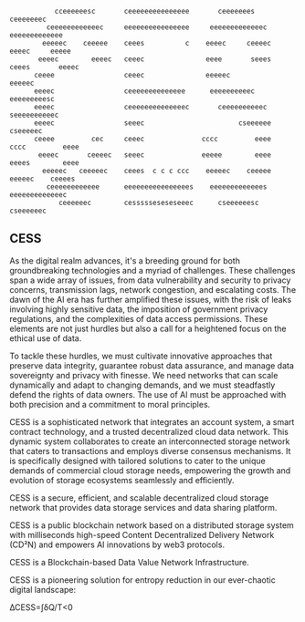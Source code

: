                                                                                                                             
                                                                                                                            
               cceeeeeesc       ceeeeeeeeeeeeeee       ceeeeeees           ceeeeeeec                                        
             ceeeeeeeeeeeec     eeeeeeeeeeeeeeee     eeeeeeeeeeeeec      eeeeeeeeeeeee                                      
            eeeeec    ceeeee    ceees          c    eeeec     ceeeec    eeeec     eeeee                                     
           eeeec        eeeec   ceeec               eeee       seees   ceees       eeeec                                    
          ceeee                 ceeec               eeeeec              eeeeec                                              
          eeeec                 ceeeeeeeeeeeeee      eeeeeeeeeec         eeeeeeeeesc                                        
          eeeec                 ceeeeeeeeeeeeeec       ceeeeeeeeeec        seeeeeeeeeec                                     
          eeeec                 seeec                       cseeeeee            cseeeeec                                    
          ceeee         cec     ceeec              cccc         eeee   cccc         eeee                                    
           eeeec       ceeeec   seeec              eeeee        eeee   eeees        eeee                                    
            eeeeec   ceeeeec    ceees  c c c ccc    eeeeec    ceeeee    eeeeec    ceeees                                    
             ceeeeeeeeeeee      eeeeeeeeeeeeeeees    eeeeeeeeeeeees      eeeeeeeeeeeeec                                     
                ceeeeeec        cessssseseseseeec      cseeeeeesc          cseeeeeec                                        

                                                                                                                                                      
## CESS
As the digital realm advances, it's a breeding ground for both groundbreaking technologies and a myriad of challenges. These challenges span a wide array of issues, from data vulnerability and security to privacy concerns, transmission lags, network congestion, and escalating costs. The dawn of the AI era has further amplified these issues, with the risk of leaks involving highly sensitive data, the imposition of government privacy regulations, and the complexities of data access permissions. These elements are not just hurdles but also a call for a heightened focus on the ethical use of data.

To tackle these hurdles, we must cultivate innovative approaches that preserve data integrity, guarantee robust data assurance, and manage data sovereignty and privacy with finesse. We need networks that can scale dynamically and adapt to changing demands, and we must steadfastly defend the rights of data owners. The use of AI must be approached with both precision and a commitment to moral principles.

CESS is a sophisticated network that integrates an account system, a smart contract technology, and a trusted decentralized cloud data network. This dynamic system collaborates to create an interconnected storage network that caters to transactions and employs diverse consensus mechanisms. It is specifically designed with tailored solutions to cater to the unique demands of commercial cloud storage needs, empowering the growth and evolution of storage ecosystems seamlessly and efficiently.

CESS is a secure, efficient, and scalable decentralized cloud storage network that provides data storage services and data sharing platform.

CESS is a public blockchain network based on a distributed storage system with milliseconds high-speed Content Decentralized Delivery Network (CD²N) and empowers AI innovations by web3 protocols.

CESS is a Blockchain-based Data Value Network Infrastructure.

CESS is a pioneering solution for entropy reduction in our ever-chaotic digital landscape:

∆CESS=∫δQ/T<0


